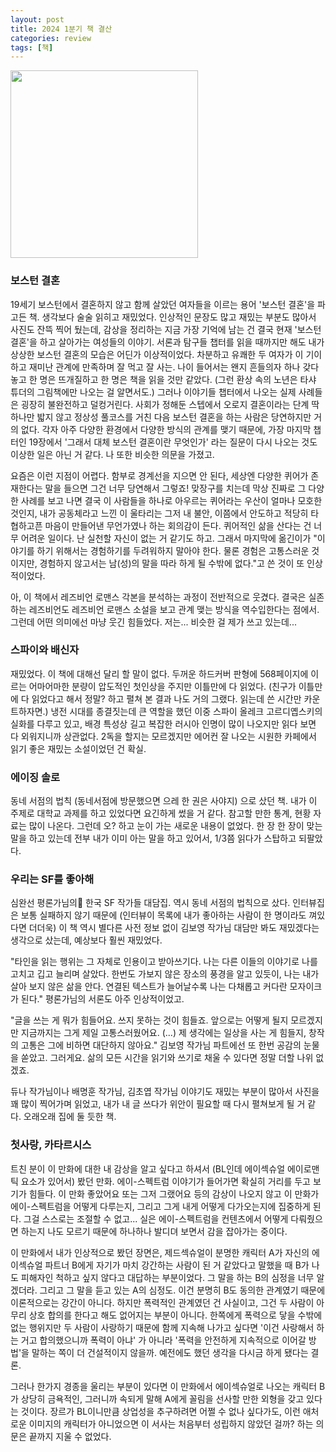 ```yaml
---
layout: post
title: 2024 1분기 책 결산
categories: review
tags: [책]
---
```


<img src="{{ site.baseurl }}/thumbnails/240424_books/보스턴결혼.jpeg" width="300" />

### 보스턴 결혼

19세기 보스턴에서 결혼하지 않고 함께 살았던 여자들을 이르는 용어 '보스턴 결혼'을 파고든 책. 생각보다 술술 읽히고 재밌었다. 인상적인 문장도 많고 재밌는 부분도 많아서 사진도 잔뜩 찍어 뒀는데, 감상을 정리하는 지금 가장 기억에 남는 건 결국 현재 '보스턴 결혼'을 하고 살아가는 여성들의 이야기. 서론과 탐구들 챕터를 읽을 때까지만 해도 내가 상상한 보스턴 결혼의 모습은 어딘가 이상적이었다. 차분하고 유쾌한 두 여자가 이 기이하고 재미난 관계에 만족하며 잘 먹고 잘 사는. 나이 들어서는 왠지 흔들의자 하나 갖다 놓고 한 명은 뜨개질하고 한 명은 책을 읽을 것만 같았다. (그런 환상 속의 노년은 타샤 튜더의 그림책에만 나오는 걸 알면서도.) 그러나 이야기들 챕터에서 나오는 실제 사례들은 굉장히 불완전하고 덜컹거린다. 사회가 정해둔 스텝에서 오로지 결혼이라는 단계 딱 하나만 밟지 않고 정상성 풀코스를 거친 다음 보스턴 결혼을 하는 사람은 당연하지만 거의 없다. 각자 아주 다양한 환경에서 다양한 방식의 관계를 맺기 때문에, 가장 마지막 챕터인 19장에서 '그래서 대체 보스턴 결혼이란 무엇인가' 라는 질문이 다시 나오는 것도 이상한 일은 아닌 거 같다. 나 또한 비슷한 의문을 가졌고.

요즘은 이런 지점이 어렵다. 함부로 경계선을 지으면 안 된다, 세상엔 다양한 퀴어가 존재한다는 말을 들으면 그건 너무 당연해서 그렇죠! 맞장구를 치는데 막상 진짜로 그 다양한 사례를 보고 나면 결국 이 사람들을 하나로 아우르는 퀴어라는 우산이 얼마나 모호한 것인지, 내가 공동체라고 느낀 이 울타리는 그저 내 불안, 이쯤에서 안도하고 적당히 타협하고픈 마음이 만들어낸 무언가였나 하는 회의감이 든다. 퀴어적인 삶을 산다는 건 너무 어려운 일이다. 난 실천할 자신이 없는 거 같기도 하고. 그래서 마지막에 옮긴이가 "이야기를 하기 위해서는 경험하기를 두려워하지 말아야 한다. 물론 경험은 고통스러운 것이지만, 경험하지 않고서는 남(성)의 말을 따라 하게 될 수밖에 없다."고 쓴 것이 또 인상적이었다.

아, 이 책에서 레즈비언 로맨스 각본을 분석하는 과정이 전반적으로 웃겼다. 결국은 실존하는 레즈비언도 레즈비언 로맨스 소설을 보고 관계 맺는 방식을 역수입한다는 점에서. 그런데 어떤 의미에선 마냥 웃긴 힘들었다. 저는... 비슷한 걸 제가 쓰고 있는데... 

### 스파이와 배신자

재밌었다. 이 책에 대해선 달리 할 말이 없다. 두꺼운 하드커버 판형에 568페이지에 이르는 어마어마한 분량이 압도적인 첫인상을 주지만 이틀만에 다 읽었다. (친구가 이틀만에 다 읽었다고 해서 정말? 하고 펼쳐 본 결과 나도 거의 그랬다. 읽는데 쓴 시간만 카운트하자면.) 냉전 시대를 종결짓는데 큰 역할을 했던 이중 스파이 올레크 고르디옙스키의 실화를 다루고 있고, 배경 특성상 길고 복잡한 러시아 인명이 많이 나오지만 읽다 보면 다 외워지니까 상관없다. 2독을 할지는 모르겠지만 에어컨 잘 나오는 시원한 카페에서 읽기 좋은 재밌는 소설이었던 건 확실. 

### 에이징 솔로

동네 서점의 법칙 (동네서점에 방문했으면 으레 한 권은 사야지) 으로 샀던 책. 내가 이 주제로 대학교 과제를 하고 있었다면 요긴하게 썼을 거 같다. 참고할 만한 통계, 현황 자료는 많이 나온다. 그런데 오? 하고 눈이 가는 새로운 내용이 없었다. 한 장 한 장이 맞는 말을 하고 있는데 전부 내가 이미 아는 말을 하고 있어서, 1/3쯤 읽다가 스탑하고 되팔았다. 

### 우리는 SF를 좋아해

심완선 평론가님의 한국 SF 작가들 대담집. 역시 동네 서점의 법칙으로 샀다. 인터뷰집은 보통 실패하지 않기 때문에 (인터뷰이 목록에 내가 좋아하는 사람이 한 명이라도 껴있다면 더더욱) 이 책 역시 별다른 사전 정보 없이 김보영 작가님 대담만 봐도 재밌겠다는 생각으로 샀는데, 예상보다 훨씬 재밌었다.

"타인을 읽는 행위는 그 자체로 인용이고 받아쓰기다. 나는 다른 이들의 이야기로 나를 고치고 깁고 늘리며 살았다. 한번도 가보지 않은 장소의 풍경을 알고 있듯이, 나는 내가 살아 보지 않은 삶을 안다. 연결된 텍스트가 늘어날수록 나는 다채롭고 커다란 모자이크가 된다." 평론가님의 서론도 아주 인상적이었고.

"글을 쓰는 게 뭐가 힘들어요. 쓰지 못하는 것이 힘들죠. 앞으로는 어떻게 될지 모르겠지만 지금까지는 그게 제일 고통스러웠어요. (...) 제 생각에는 일상을 사는 게 힘들지, 창작의 고통은 그에 비하면 대단하지 않아요." 김보영 작가님 파트에선 또 한번 공감의 눈물을 쏟았고. 그러게요. 삶의 모든 시간을 읽기와 쓰기로 채울 수 있다면 정말 더할 나위 없겠죠. 

듀나 작가님이나 배명훈 작가님, 김초엽 작가님 이야기도 재밌는 부분이 많아서 사진을 꽤 많이 찍어가며 읽었고, 내가 내 글 쓰다가 위안이 필요할 때 다시 펼쳐보게 될 거 같다. 오래오래 집에 둘 듯한 책. 

### 첫사랑, 카타르시스

트친 분이 이 만화에 대한 내 감상을 알고 싶다고 하셔서 (BL인데 에이섹슈얼 에이로맨틱 요소가 있어서) 봤던 만화. 에이-스펙트럼 이야기가 들어가면 확실히 거리를 두고 보기가 힘들다. 이 만화 좋았어요 또는 그저 그랬어요 등의 감상이 나오지 않고 이 만화가 에이-스펙트럼을 어떻게 다루는지, 그리고 그게 내게 어떻게 다가오는지에 집중하게 된다. 그걸 스스로는 조절할 수 없고... 실은 에이-스펙트럼을 컨텐츠에서 어떻게 다뤄줬으면 하는지 나도 모르기 때문에 하나하나 발디뎌 보면서 감을 잡아가는 중이다. 

이 만화에서 내가 인상적으로 봤던 장면은, 제드섹슈얼이 분명한 캐릭터 A가 자신의 에이섹슈얼 파트너 B에게 자기가 마치 강간하는 사람이 된 거 같았다고 말했을 때 B가 나도 피해자인 척하고 싶지 않다고 대답하는 부분이었다. 그 말을 하는 B의 심정을 너무 알겠더라. 그리고 그 말을 듣고 있는 A의 심정도. 이건 분명히 B도 동의한 관계였기 때문에 이론적으로는 강간이 아니다. 하지만 폭력적인 관계였던 건 사실이고, 그건 두 사람이 아무리 상호 합의를 한다고 해도 없어지는 부분이 아니다. 한쪽에게 폭력으로 닿을 수밖에 없는 행위지만 두 사람이 사랑하기 때문에 함께 지속해 나가고 싶다면 '이건 사랑해서 하는 거고 합의했으니까 폭력이 아냐' 가 아니라 '폭력을 안전하게 지속적으로 이어갈 방법'을 말하는 쪽이 더 건설적이지 않을까. 예전에도 했던 생각을 다시금 하게 됐다는 결론.

그러나 한가지 경종을 울리는 부분이 있다면 이 만화에서 에이섹슈얼로 나오는 캐릭터 B가 상당히 금욕적인, 그러니까 속되게 말해 A에게 꼴림을 선사할 만한 외형을 갖고 있다는 것이다. 장르가 BL이니만큼 상업성을 추구하려면 어쩔 수 없나 싶다가도, 이런 애처로운 이미지의 캐릭터가 아니었으면 이 서사는 처음부터 성립하지 않았던 걸까? 하는 의문은 끝까지 지울 수 없었다. 
